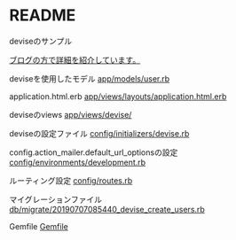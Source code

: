 # README

deviseのサンプル

[ブログの方で詳細を紹介しています。](https://lifewack.com/rails-devise/)

deviseを使用したモデル
[app/models/user.rb](https://github.com/wtkn25/devise_sample/blob/basic-configration/app/models/user.rb)

application.html.erb
[app/views/layouts/application.html.erb](https://github.com/wtkn25/devise_sample/blob/basic-configration/app/views/layouts/application.html.erb)

deviseのviews
[app/views/devise/](https://github.com/wtkn25/devise_sample/tree/basic-configration/app/views/devise)

deviseの設定ファイル
[config/initializers/devise.rb](https://github.com/wtkn25/devise_sample/blob/basic-configration/config/initializers/devise.rb)

config.action_mailer.default_url_optionsの設定
[config/environments/development.rb](https://github.com/wtkn25/devise_sample/blob/basic-configration/config/environments/development.rb)

ルーティング設定
[config/routes.rb](https://github.com/wtkn25/devise_sample/blob/basic-configration/config/routes.rb)

マイグレーションファイル
[db/migrate/20190707085440_devise_create_users.rb](https://github.com/wtkn25/devise_sample/blob/basic-configration/db/migrate/20190707085440_devise_create_users.rb)

Gemfile
[Gemfile](https://github.com/wtkn25/devise_sample/blob/basic-configration/Gemfile)
